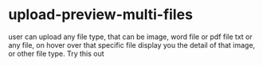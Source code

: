 # upload-preview-multi-files
user can upload any file type, that can be image, word file or pdf file txt or any file, on hover over that specific file display you the detail of that image, or other file type. Try this out

